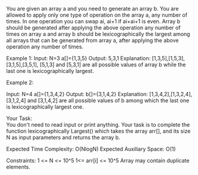 You are given an array a and you need to generate an array b. You are allowed to apply only one type of operation on the array a, any number of times. In one operation you can swap ai, ai+1 if ai+ai+1 is even.
Array b should be generated after applying the above operation any number of times on array a and array b should be lexicographically the largest among all arrays that can be generated from array a, after applying the above operation any number of times.

Example 1:
Input:
N=3
a[]={1,3,5}
Output:
5,3,1
Explanation: [1,3,5],[1,5,3],[3,1,5],[3,5,1],
[5,1,3] and [5,3,1] are all possible
values of array b while the last one is 
lexicographically largest.
 

Example 2:

Input:
N=4
a[]={1,3,4,2}
Output:
b[]={3,1,4,2}
Explanation: [1,3,4,2],[1,3,2,4],[3,1,2,4] and 
[3,1,4,2] are all possible values of b among 
which the last one is lexicographically largest one.
 

Your Task:  
You don't need to read input or print anything. Your task is to complete the function lexicographically Largest() which takes the array arr[], and its size N as input parameters and returns the array b.

 

Expected Time Complexity: O(NlogN)
Expected Auxiliary Space: O(1)

 

Constraints:
1 <= N <= 10^5
1<= arr[i] <= 10^5
Array may contain duplicate elements. 